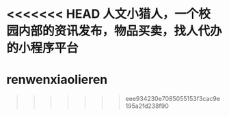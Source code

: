 <<<<<<< HEAD
人文小猎人，一个校园内部的资讯发布，物品买卖，找人代办的小程序平台
=======
# renwenxiaolieren
>>>>>>> eee934230e7085055153f3cac9e195a2fd238f90
